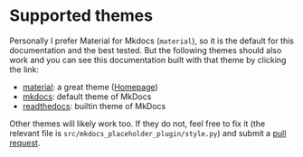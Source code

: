 # Supported themes

Personally I prefer Material for Mkdocs (`material`), so it is the default for this documentation and the best tested.
But the following themes should also work and you can see this documentation built with that theme by clicking the link:

- [material](/): a great theme ([Homepage](https://squidfunk.github.io/mkdocs-material/))
- [mkdocs](/mkdocs/index.html): default theme of MkDocs
- [readthedocs](/readthedocs/index.html): builtin theme of MkDocs

Other themes will likely work too.
If they do not, feel free to fix it (the relevant file is `src/mkdocs_placeholder_plugin/style.py`) and submit a [pull request](https://github.com/six-two/mkdocs-placeholder-plugin/pulls).
